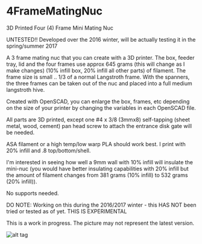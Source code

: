 # 4FrameMatingNuc
3D Printed Four (4) Frame Mini Mating Nuc

UNTESTED!! Developed over the 2016 winter, will be actually testing it in the spring/summer 2017

A 3 frame mating nuc that you can create with a 3D printer. The box, feeder tray, lid and the four frames use approx 645 grams (this will change as I make changes) (10% infill box, 20% infill all other parts) of filament. The frame size is small .. 1/3 of a normal Langstroth frame. With the spanners, the three frames can be taken out of the nuc and placed into a full medium langstroth hive. 

Created with OpenSCAD, you can enlarge the box, frames, etc depending on the size of your printer by changing the variables in each OpenSCAD file.

All parts are 3D printed, except one #4 x 3/8 (3mmx8) self-tapping (sheet metal, wood, cement) pan head screw to attach the entrance disk gate will be needed.

ASA filament or a high temp/low warp PLA should work best. I print with 20% infill and .8 top/bottom/shell.

I'm interested in seeing how well a 9mm wall with 10% infill will insulate the mini-nuc (you would have better insulating capabilities with 20% infill but the amount of filament changes from 381 grams (10% infill) to 532 grams (20% infill)).

No supports needed.

DO NOTE: Working on this during the 2016/2017 winter - this HAS NOT been tried or tested as of yet. THIS IS EXPERIMENTAL

This is a work in progress. The picture may not represent the latest version.

![alt tag](https://github.com/shadylanebees/3FrameMatingNuc/blob/master/blowout.png?raw=true)
